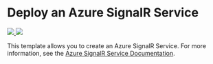 # Deploy an Azure SignalR Service

<a href="https://portal.azure.com/#create/Microsoft.Template/uri/https%3A%2F%2Fraw.githubusercontent.com%2FAzure%2Fazure-quickstart-templates%2Fmaster%2F101-signalr%2Fazuredeploy.json" target="_blank">
    <img src="http://azuredeploy.net/deploybutton.png"/>
</a>
<a href="http://armviz.io/#/?load=https%3A%2F%2Fraw.githubusercontent.com%2FAzure%2Fazure-quickstart-templates%2Fmaster%2F101-signalr%2Fazuredeploy.json" target="_blank">
    <img src="http://armviz.io/visualizebutton.png"/>
</a>

This template allows you to create an Azure SignalR Service. For more information, see the <a href="https://docs.microsoft.com/en-us/azure/azure-signalr/">Azure SignalR Service Documentation</a>.